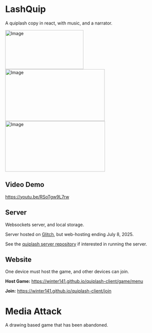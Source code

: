 # LashQuip

A quiplash copy in react, with music, and a narrator.

<img width="250" height="125" alt="Image" src="https://github.com/user-attachments/assets/1d628ab5-c3cf-49d1-b11c-834103ded64b" />
<img width="318" height="166" alt="Image" src="https://github.com/user-attachments/assets/d19ba165-a648-4c23-a9d4-718efa48c461" />
<img width="319" height="162" alt="Image" src="https://github.com/user-attachments/assets/c8db5e6c-d7f9-4054-aafd-6361554cd97f" />

## Video Demo

https://youtu.be/RSoTgw9L7rw

## Server

Websockets server, and local storage.

Server hosted on [Glitch](https://glitch.com/), but web-hosting ending July 8, 2025.

See the [quiplash server repository](https://github.com/winter141/quiplash-server) if interested in running the server.

## Website

One device must host the game, and other devices can join.

**Host Game:** https://winter141.github.io/quiplash-client/game/menu

**Join:** https://winter141.github.io/quiplash-client/join

# Media Attack

A drawing based game that has been abandoned.
